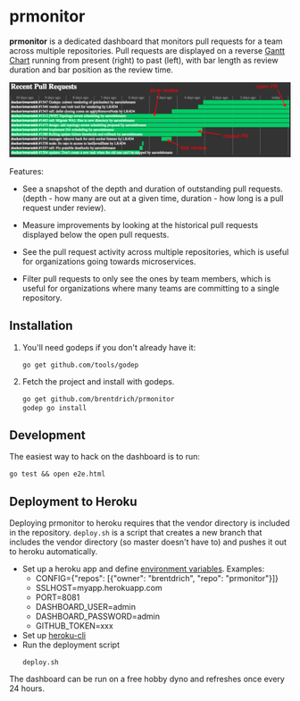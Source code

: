 # prmonitor

**prmonitor** is a dedicated dashboard that monitors pull requests
for a team across multiple repositories. Pull requests are displayed
on a reverse [Gantt Chart](https://en.wikipedia.org/wiki/Gantt_chart) running
from present (right) to past (left), with bar length as review duration
and bar position as the review time.

![Example](/example.png)

Features:

 * See a snapshot of the depth and duration of outstanding
   pull requests. (depth - how many are out at a given time,
   duration - how long is a pull request under review).

 * Measure improvements by looking at the historical pull
   requests displayed below the open pull requests.

 * See the pull request activity across multiple repositories,
   which is useful for organizations going towards microservices.

 * Filter pull requests to only see the ones by team members,
   which is useful for organizations where many teams are committing
   to a single repository.

## Installation
 1. You'll need godeps if you don't already have it:
    ```
    go get github.com/tools/godep
    ```

 2. Fetch the project and install with godeps.
    ```
    go get github.com/brentdrich/prmonitor
    godep go install
    ```

## Development
The easiest way to hack on the dashboard is to run:

```
go test && open e2e.html
```

## Deployment to Heroku
Deploying prmonitor to heroku requires that the vendor directory is included in
the repository. `deploy.sh` is a script that creates a new branch that includes the
vendor directory (so master doesn't have to) and pushes it out to heroku automatically.

* Set up a heroku app and define [environment variables](https://devcenter.heroku.com/articles/config-vars). Examples:
  * CONFIG={"repos": [{"owner": "brentdrich", "repo": "prmonitor"}]}
  * SSLHOST=myapp.herokuapp.com
  * PORT=8081
  * DASHBOARD_USER=admin
  * DASHBOARD_PASSWORD=admin
  * GITHUB_TOKEN=xxx
* Set up [heroku-cli](https://devcenter.heroku.com/articles/deploying-go)
* Run the deployment script
    ```
    deploy.sh
    ```

The dashboard can be run on a free hobby dyno and refreshes once every 24 hours.
